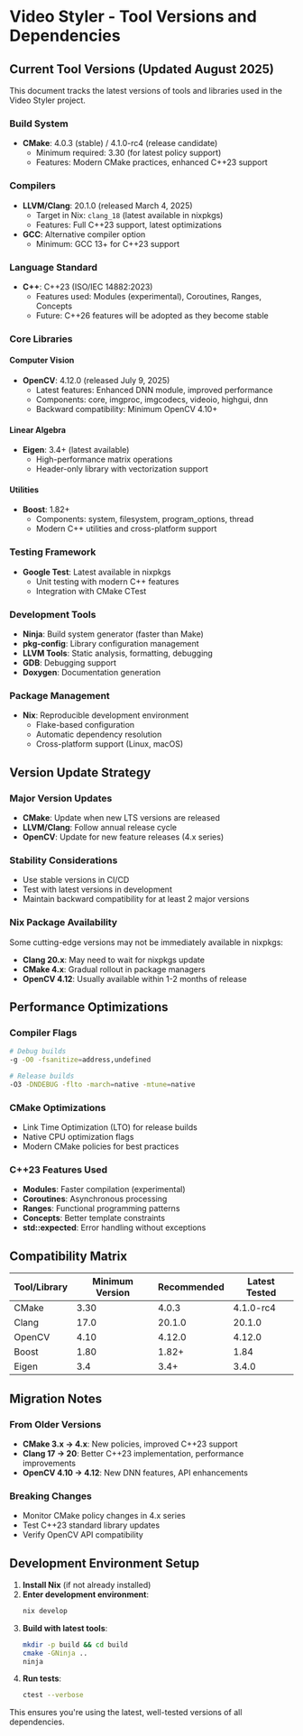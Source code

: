 # Video Styler - Tool Versions and Dependencies

## Current Tool Versions (Updated August 2025)

This document tracks the latest versions of tools and libraries used in the Video Styler project.

### Build System
- **CMake**: 4.0.3 (stable) / 4.1.0-rc4 (release candidate)
  - Minimum required: 3.30 (for latest policy support)
  - Features: Modern CMake practices, enhanced C++23 support

### Compilers
- **LLVM/Clang**: 20.1.0 (released March 4, 2025)
  - Target in Nix: `clang_18` (latest available in nixpkgs)
  - Features: Full C++23 support, latest optimizations
- **GCC**: Alternative compiler option
  - Minimum: GCC 13+ for C++23 support

### Language Standard
- **C++**: C++23 (ISO/IEC 14882:2023)
  - Features used: Modules (experimental), Coroutines, Ranges, Concepts
  - Future: C++26 features will be adopted as they become stable

### Core Libraries

#### Computer Vision
- **OpenCV**: 4.12.0 (released July 9, 2025)
  - Latest features: Enhanced DNN module, improved performance
  - Components: core, imgproc, imgcodecs, videoio, highgui, dnn
  - Backward compatibility: Minimum OpenCV 4.10+

#### Linear Algebra
- **Eigen**: 3.4+ (latest available)
  - High-performance matrix operations
  - Header-only library with vectorization support

#### Utilities
- **Boost**: 1.82+ 
  - Components: system, filesystem, program_options, thread
  - Modern C++ utilities and cross-platform support

### Testing Framework
- **Google Test**: Latest available in nixpkgs
  - Unit testing with modern C++ features
  - Integration with CMake CTest

### Development Tools
- **Ninja**: Build system generator (faster than Make)
- **pkg-config**: Library configuration management
- **LLVM Tools**: Static analysis, formatting, debugging
- **GDB**: Debugging support
- **Doxygen**: Documentation generation

### Package Management
- **Nix**: Reproducible development environment
  - Flake-based configuration
  - Automatic dependency resolution
  - Cross-platform support (Linux, macOS)

## Version Update Strategy

### Major Version Updates
- **CMake**: Update when new LTS versions are released
- **LLVM/Clang**: Follow annual release cycle
- **OpenCV**: Update for new feature releases (4.x series)

### Stability Considerations
- Use stable versions in CI/CD
- Test with latest versions in development
- Maintain backward compatibility for at least 2 major versions

### Nix Package Availability
Some cutting-edge versions may not be immediately available in nixpkgs:
- **Clang 20.x**: May need to wait for nixpkgs update
- **CMake 4.x**: Gradual rollout in package managers
- **OpenCV 4.12**: Usually available within 1-2 months of release

## Performance Optimizations

### Compiler Flags
```bash
# Debug builds
-g -O0 -fsanitize=address,undefined

# Release builds  
-O3 -DNDEBUG -flto -march=native -mtune=native
```

### CMake Optimizations
- Link Time Optimization (LTO) for release builds
- Native CPU optimization flags
- Modern CMake policies for best practices

### C++23 Features Used
- **Modules**: Faster compilation (experimental)
- **Coroutines**: Asynchronous processing
- **Ranges**: Functional programming patterns
- **Concepts**: Better template constraints
- **std::expected**: Error handling without exceptions

## Compatibility Matrix

| Tool/Library | Minimum Version | Recommended | Latest Tested |
|-------------|----------------|-------------|---------------|
| CMake       | 3.30           | 4.0.3       | 4.1.0-rc4     |
| Clang       | 17.0           | 20.1.0      | 20.1.0        |
| OpenCV      | 4.10           | 4.12.0      | 4.12.0        |
| Boost       | 1.80           | 1.82+       | 1.84          |
| Eigen       | 3.4            | 3.4+        | 3.4.0         |

## Migration Notes

### From Older Versions
- **CMake 3.x → 4.x**: New policies, improved C++23 support
- **Clang 17 → 20**: Better C++23 implementation, performance improvements
- **OpenCV 4.10 → 4.12**: New DNN features, API enhancements

### Breaking Changes
- Monitor CMake policy changes in 4.x series
- Test C++23 standard library updates
- Verify OpenCV API compatibility

## Development Environment Setup

1. **Install Nix** (if not already installed)
2. **Enter development environment**:
   ```bash
   nix develop
   ```
3. **Build with latest tools**:
   ```bash
   mkdir -p build && cd build
   cmake -GNinja ..
   ninja
   ```
4. **Run tests**:
   ```bash
   ctest --verbose
   ```

This ensures you're using the latest, well-tested versions of all dependencies.
